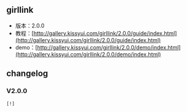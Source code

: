 ## girllink

* 版本：2.0.0
* 教程：[http://gallery.kissyui.com/girllink/2.0.0/guide/index.html](http://gallery.kissyui.com/girllink/2.0.0/guide/index.html)
* demo：[http://gallery.kissyui.com/girllink/2.0.0/demo/index.html](http://gallery.kissyui.com/girllink/2.0.0/demo/index.html)

## changelog

### V2.0.0

    [!]


